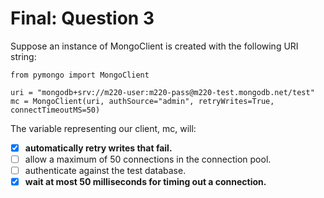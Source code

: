 # Final: Question 3


Suppose an instance of MongoClient is created with the following URI string:

```
from pymongo import MongoClient

uri = "mongodb+srv://m220-user:m220-pass@m220-test.mongodb.net/test"
mc = MongoClient(uri, authSource="admin", retryWrites=True, connectTimeoutMS=50)
```

The variable representing our client, mc, will:



- [x] **automatically retry writes that fail.**
- [ ] allow a maximum of 50 connections in the connection pool.
- [ ] authenticate against the test database.
- [x] **wait at most 50 milliseconds for timing out a connection.**
